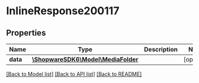 # InlineResponse200117

## Properties
Name | Type | Description | Notes
------------ | ------------- | ------------- | -------------
**data** | [**\ShopwareSDK6\Model\MediaFolder**](MediaFolder.md) |  | [optional] 

[[Back to Model list]](../../README.md#documentation-for-models) [[Back to API list]](../../README.md#documentation-for-api-endpoints) [[Back to README]](../../README.md)

